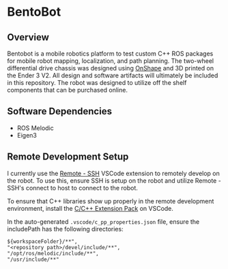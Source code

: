 # BentoBot

## Overview

Bentobot is a mobile robotics platform to test custom C++ ROS packages for mobile robot mapping, localization, and path planning. The two-wheel differential drive chassis was designed using [OnShape](https://www.onshape.com/en/) and 3D printed on the Ender 3 V2. All design and software artifacts will ultimately be included in this repository. The robot was designed to utilize off the shelf components that can be purchased online.

## Software Dependencies

- ROS Melodic
- Eigen3

## Remote Development Setup

I currently use the [Remote - SSH](https://marketplace.visualstudio.com/items?itemName=ms-vscode-remote.remote-ssh) VSCode extension to remotely develop on the robot. To use this, ensure SSH is setup on the robot and utilize Remote - SSH's connect to host to connect to the robot.

To ensure that C++ libraries show up properly in the remote development environment, install the [C/C++ Extension Pack](https://marketplace.visualstudio.com/items?itemName=ms-vscode.cpptools-extension-pack) on VSCode.

In the auto-generated `.vscode/c_pp_properties.json` file, ensure the includePath has the following directories:

```
${workspaceFolder}/**",
"<repository path>/devel/include/**",
"/opt/ros/melodic/include/**",
"/usr/include/**"
```
